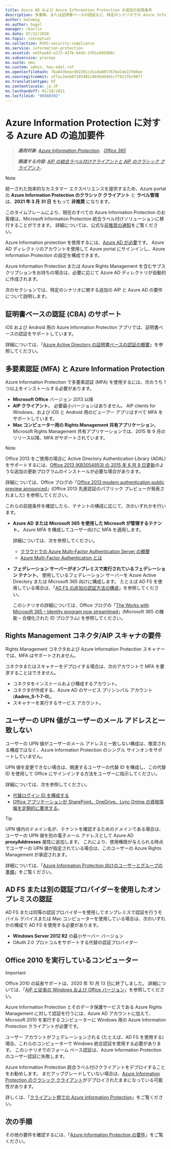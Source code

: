 ```yaml
---
title: Azure AD および Azure Information Protection の追加の前提条件
description: 多要素、または証明書ベースの認証など、特定のシナリオでの Azure Information Protection に対する Azure AD の追加要件について説明します。
author: batamig
ms.author: bagol
manager: rkarlin
ms.date: 07/22/2020
ms.topic: conceptual
ms.collection: M365-security-compliance
ms.service: information-protection
ms.assetid: ed25aa83-e272-437b-b445-3f01e985860c
ms.subservice: prereqs
ms.suite: ems
ms.custom: admin, has-adal-ref
ms.openlocfilehash: 7ba843beac002261cd1ada865767b414e22560ae
ms.sourcegitcommit: af7ac2eeb8f103402c0036dd461c77911fbc9877
ms.translationtype: HT
ms.contentlocale: ja-JP
ms.lasthandoff: 01/18/2021
ms.locfileid: "98560392"
---
```

# <a name="additional-azure-ad-requirements-for-azure-information-protection"></a>Azure Information Protection に対する Azure AD の追加要件

>***適用対象**: [Azure Information Protection](https://azure.microsoft.com/pricing/details/information-protection)、[Office 365](https://download.microsoft.com/download/E/C/F/ECF42E71-4EC0-48FF-AA00-577AC14D5B5C/Azure_Information_Protection_licensing_datasheet_EN-US.pdf)*
>
>***関連する内容**: [AIP の統合ラベル付けクライアントと AIP のクラシック クライアント](faqs.md#whats-the-difference-between-the-azure-information-protection-classic-and-unified-labeling-clients)。*

> [!NOTE]
> 統一された効率的なカスタマー エクスペリエンスを提供するため、Azure portal の **Azure Information Protection のクラシック クライアント** と **ラベル管理** は、**2021 年 3 月 31 日** をもって **非推奨** になります。 
>
> このタイムフレームにより、現在のすべての Azure Information Protection のお客様は、Microsoft Information Protection 統合ラベル付けソリューションに移行することができます。 詳細については、公式な[非推奨の通知](https://aka.ms/aipclassicsunset)をご覧ください。

Azure Information protection を使用するには、[Azure AD が必要](requirements.md#azure-active-directory)です。 Azure AD ディレクトリのアカウントを使用して Azure portal にサインインし、Azure Information Protection の設定を構成できます。

Azure Information Protection または Azure Rights Management を含むサブスクリプションをお持ちの場合は、必要に応じて Azure AD ディレクトリが自動的に作成されます。

次のセクションでは、特定のシナリオに関する追加の AIP と Azure AD の要件について説明します。 

## <a name="support-for-certificate-based-authentication-cba"></a>証明書ベースの認証 (CBA) のサポート

iOS および Android 用の Azure Information Protection アプリでは、証明書ベースの認証をサポートしています。 

詳細については、「[Azure Active Directory の証明書ベースの認証の概要](/azure/active-directory/active-directory-certificate-based-authentication-get-started)」を参照してください。

## <a name="multi-factor-authentication-mfa-and-azure-information-protection"></a>多要素認証 (MFA) と Azure Information Protection

Azure Information Protection で多要素認証 (MFA) を使用するには、次のうち 1 つ以上をインストールする必要があります。

- **Microsoft Office** バージョン 2013 以降
- **AIP クライアント**。 必要最小バージョンはありません。 AIP clients for Windows、および iOS と Android 用のビューアー アプリはすべて MFA をサポートしています。
- **Mac コンピューター用の Rights Management 共有アプリケーション**。 Microsoft Rights Management 共有アプリケーションでは、2015 年 9 月のリリース以降、MFA がサポートされています。

> [!NOTE]
> Office 2013 をご使用の場合に Active Directory Authentication Library (ADAL) をサポートするには、[Office 2013 (KB3054853) の 2015 年 6 月 9 日更新](https://support.microsoft.com/kb/3054853)のような追加の更新プログラムのインストールが必要な場合があります。 
>
> 詳細については、Office ブログの「[Office 2013 modern authentication public preview announced](https://blogs.office.com/2015/03/23/office-2013-modern-authentication-public-preview-announced/)」(Office 2013 先進認証のパブリック プレビューが発表されました) を参照してください。       

これらの前提条件を確認したら、テナントの構成に応じて、次のいずれかを行います。

- **Azure AD または Microsoft 365 を使用した Microsoft が管理するテナント**。 Azure MFA を構成してユーザー向けに MFA を適用します。 

    詳細については、次を参照してください。 
    - [クラウドでの Azure Multi-Factor Authentication Server の概要](/multi-factor-authentication/multi-factor-authentication-get-started-cloud)
    - [Azure Multi-Factor Authentication とは](/multi-factor-authentication/multi-factor-authentication)

- **フェデレーション サーバーがオンプレミスで実行されているフェデレーション テナント**。 使用しているフェデレーション サーバーを Azure Active Directory または Microsoft 365 向けに構成します。 たとえば AD FS を使用している場合は、「[AD FS の追加の認証方法の構成](/windows-server/identity/ad-fs/operations/configure-additional-authentication-methods-for-ad-fs)」を参照してください。 

    このシナリオの詳細については、Office ブログの「[The Works with Microsoft 365 – Identity program now streamlined](https://blogs.office.com/2014/01/30/the-works-with-office-365-identity-program-now-streamlined/)」(Microsoft 365 の機能 – 合理化された ID プログラム) を参照してください。 

## <a name="rights-management-connector--aip-scanner-requirements"></a>Rights Management コネクタ/AIP スキャナの要件

Rights Management コネクタおよび Azure Information Protection スキャナーでは、MFA はサポートされません。 

コネクタまたはスキャナーをデプロイする場合は、次のアカウントで MFA を要求することはできません。

- コネクタをインストールおよび構成するアカウント。
- コネクタが作成する、Azure AD のサービス プリンシパル アカウント (**Aadrm_S-1-7-0**)。
- スキャナーを実行するサービス アカウント。

## <a name="user-upn-values-dont-match-their-email-addresses"></a>ユーザーの UPN 値がユーザーのメール アドレスと一致しない

ユーザーの UPN 値がユーザーのメール アドレスと一致しない構成は、推奨される構成ではなく、Azure Information Protection のシングル サインオンをサポートしていません。

UPN 値を変更できない場合は、関連するユーザーの代替 ID を構成し、この代替 ID を使用して Office にサインインする方法をユーザーに指示してください。 

詳細については、次を参照してください。

- [代替ログイン ID を構成する](/windows-server/identity/ad-fs/operations/configuring-alternate-login-id)
- [Office アプリケーションが SharePoint、OneDrive、Lync Online の資格情報を定期的に要求する](https://support.microsoft.com/help/2913639/office-applications-periodically-prompt-for-credentials-to-sharepoint-online,-onedrive,-and-lync-online)。

> [!TIP]
> UPN 値内のドメイン名が、テナントを確認するためのドメインである場合は、ユーザーの UPN 値を別の電子メール アドレスとして Azure AD **proxyAddresses** 属性に追加します。 これにより、使用権限が与えられる時点でユーザーの UPN 値が指定されている場合は、このユーザーの Azure Rights Management が承認されます。 

詳細については、「[Azure Information Protection 向けのユーザーとグループの準備](prepare.md)」をご覧ください。

## <a name="authenticating-on-premises-using-ad-fs-or-another-authentication-provider"></a>AD FS または別の認証プロバイダーを使用したオンプレミスの認証

AD FS または同等の認証プロバイダーを使用してオンプレミスで認証を行うモバイル デバイスまたは Mac コンピューターを使用している場合は、次のいずれかの構成で AD FS を使用する必要があります。

- **Windows Server 2012 R2** の最小サーバー バージョン
- OAuth 2.0 プロトコルをサポートする代替の認証プロバイダー

## <a name="computers-running-office-2010"></a>Office 2010 を実行しているコンピューター

> [!IMPORTANT]
> Office 2010 の延長サポートは、2020 年 10 月 13 日に終了しました。 詳細については、「[AIP と従来の Windows および Office バージョン](known-issues.md#aip-and-legacy-windows-and-office-versions)」を参照してください。
> 

Azure Information Protection とそのデータ保護サービスである Azure Rights Management に対して認証を行うには、Azure AD アカウントに加えて、Microsoft 2010 を実行するコンピューターに Windows 用の Azure Information Protection クライアントが必要です。 

ユーザー アカウントがフェデレーションされる (たとえば、AD FS を使用する) 場合、これらのコンピューターで Windows 統合認証を使用する必要があります。 このシナリオでのフォーム ベース認証は、Azure Information Protection のユーザー認証に失敗します。

Azure Information Protection 統合ラベル付けクライアントをデプロイすることをお勧めします。 まだアップグレードしていない場合は、[Azure Information Protection のクラシック クライアント](./rms-client/aip-client.md)がデプロイされたままになっている可能性があります。 

詳しくは、「[クライアント側での Azure Information Protection](rms-client/use-client.md)」をご覧ください。
## <a name="next-steps"></a>次の手順
その他の要件を確認するには、「[Azure Information Protection の要件](requirements.md)」をご覧ください。
